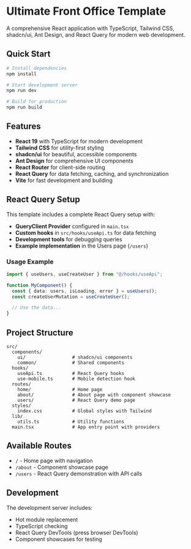 # Ultimate Front Office Template

A comprehensive React application with TypeScript, Tailwind CSS, shadcn/ui, Ant Design, and React Query for modern web development.

## Quick Start

```bash
# Install dependencies
npm install

# Start development server
npm run dev

# Build for production
npm run build
```

## Features

- **React 19** with TypeScript for modern development
- **Tailwind CSS** for utility-first styling
- **shadcn/ui** for beautiful, accessible components
- **Ant Design** for comprehensive UI components
- **React Router** for client-side routing
- **React Query** for data fetching, caching, and synchronization
- **Vite** for fast development and building

## React Query Setup

This template includes a complete React Query setup with:

- **QueryClient Provider** configured in `main.tsx`
- **Custom hooks** in `src/hooks/useApi.ts` for data fetching
- **Development tools** for debugging queries
- **Example implementation** in the Users page (`/users`)

### Usage Example

```typescript
import { useUsers, useCreateUser } from "@/hooks/useApi";

function MyComponent() {
  const { data: users, isLoading, error } = useUsers();
  const createUserMutation = useCreateUser();

  // Use the data...
}
```

## Project Structure

```
src/
  components/
    ui/                 # shadcn/ui components
    common/             # Shared components
  hooks/
    useApi.ts           # React Query hooks
    use-mobile.ts       # Mobile detection hook
  routes/
    home/               # Home page
    about/              # About page with component showcase
    users/              # React Query demo page
  styles/
    index.css           # Global styles with Tailwind
  lib/
    utils.ts            # Utility functions
  main.tsx              # App entry point with providers
```

## Available Routes

- `/` - Home page with navigation
- `/about` - Component showcase page
- `/users` - React Query demonstration with API calls

## Development

The development server includes:

- Hot module replacement
- TypeScript checking
- React Query DevTools (press browser DevTools)
- Component showcases for testing
